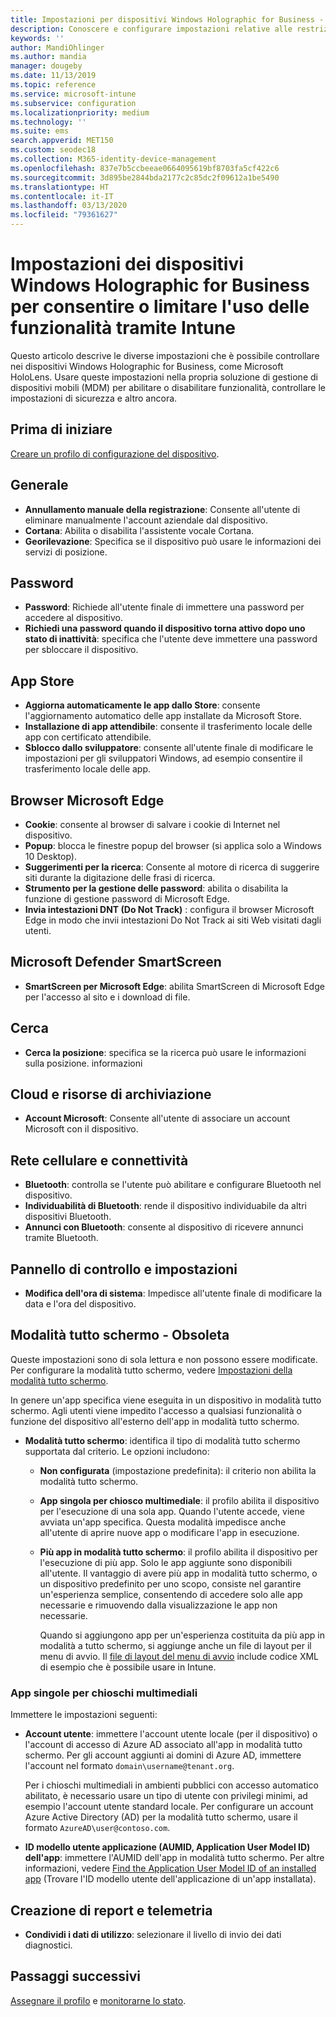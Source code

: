 ```yaml
---
title: Impostazioni per dispositivi Windows Holographic for Business - Microsoft Intune - Azure | Microsoft Docs
description: Conoscere e configurare impostazioni relative alle restrizioni dei dispositivi in Microsoft Intune per Windows Holographic for Business, tra cui annullamento della registrazione, georilevazione, password, installazione di app dall'App Store, cookie e popup in Microsoft Edge, Microsoft Defender, ricerca, cloud e archiviazione, connettività Bluetooth, orario di sistema e dati di utilizzo in Azure.
keywords: ''
author: MandiOhlinger
ms.author: mandia
manager: dougeby
ms.date: 11/13/2019
ms.topic: reference
ms.service: microsoft-intune
ms.subservice: configuration
ms.localizationpriority: medium
ms.technology: ''
ms.suite: ems
search.appverid: MET150
ms.custom: seodec18
ms.collection: M365-identity-device-management
ms.openlocfilehash: 837e7b5ccbeeae0664095619bf8703fa5cf422c6
ms.sourcegitcommit: 3d895be2844bda2177c2c85dc2f09612a1be5490
ms.translationtype: HT
ms.contentlocale: it-IT
ms.lasthandoff: 03/13/2020
ms.locfileid: "79361627"
---
```

# <a name="windows-holographic-for-business-device-settings-to-allow-or-restrict-features-using-intune"></a>Impostazioni dei dispositivi Windows Holographic for Business per consentire o limitare l'uso delle funzionalità tramite Intune



Questo articolo descrive le diverse impostazioni che è possibile controllare nei dispositivi Windows Holographic for Business, come Microsoft HoloLens. Usare queste impostazioni nella propria soluzione di gestione di dispositivi mobili (MDM) per abilitare o disabilitare funzionalità, controllare le impostazioni di sicurezza e altro ancora.

## <a name="before-you-begin"></a>Prima di iniziare

[Creare un profilo di configurazione del dispositivo](device-restrictions-configure.md#create-the-profile).

## <a name="general"></a>Generale

- **Annullamento manuale della registrazione**: Consente all'utente di eliminare manualmente l'account aziendale dal dispositivo.
- **Cortana**: Abilita o disabilita l'assistente vocale Cortana.
- **Georilevazione**: Specifica se il dispositivo può usare le informazioni dei servizi di posizione.

## <a name="password"></a>Password

- **Password**: Richiede all'utente finale di immettere una password per accedere al dispositivo.
- **Richiedi una password quando il dispositivo torna attivo dopo uno stato di inattività**: specifica che l'utente deve immettere una password per sbloccare il dispositivo.

## <a name="app-store"></a>App Store

- **Aggiorna automaticamente le app dallo Store**: consente l'aggiornamento automatico delle app installate da Microsoft Store.
- **Installazione di app attendibile**: consente il trasferimento locale delle app con certificato attendibile.
- **Sblocco dallo sviluppatore**: consente all'utente finale di modificare le impostazioni per gli sviluppatori Windows, ad esempio consentire il trasferimento locale delle app.

## <a name="microsoft-edge-browser"></a>Browser Microsoft Edge

- **Cookie**: consente al browser di salvare i cookie di Internet nel dispositivo.
- **Popup**: blocca le finestre popup del browser (si applica solo a Windows 10 Desktop).
- **Suggerimenti per la ricerca**: Consente al motore di ricerca di suggerire siti durante la digitazione delle frasi di ricerca.
- **Strumento per la gestione delle password**: abilita o disabilita la funzione di gestione password di Microsoft Edge.
- **Invia intestazioni DNT (Do Not Track)** : configura il browser Microsoft Edge in modo che invii intestazioni Do Not Track ai siti Web visitati dagli utenti.

## <a name="microsoft-defender-smart-screen"></a>Microsoft Defender SmartScreen

- **SmartScreen per Microsoft Edge**: abilita SmartScreen di Microsoft Edge per l'accesso al sito e i download di file.

## <a name="search"></a>Cerca

- **Cerca la posizione**: specifica se la ricerca può usare le informazioni sulla posizione. informazioni

## <a name="cloud-and-storage"></a>Cloud e risorse di archiviazione

- **Account Microsoft**: Consente all'utente di associare un account Microsoft con il dispositivo.

## <a name="cellular-and-connectivity"></a>Rete cellulare e connettività

- **Bluetooth**: controlla se l'utente può abilitare e configurare Bluetooth nel dispositivo.
- **Individuabilità di Bluetooth**: rende il dispositivo individuabile da altri dispositivi Bluetooth.
- **Annunci con Bluetooth**: consente al dispositivo di ricevere annunci tramite Bluetooth.

## <a name="control-panel-and-settings"></a>Pannello di controllo e impostazioni

- **Modifica dell'ora di sistema**: Impedisce all'utente finale di modificare la data e l'ora del dispositivo.

## <a name="kiosk---obsolete"></a>Modalità tutto schermo - Obsoleta

Queste impostazioni sono di sola lettura e non possono essere modificate. Per configurare la modalità tutto schermo, vedere [Impostazioni della modalità tutto schermo](kiosk-settings-holographic.md).

In genere un'app specifica viene eseguita in un dispositivo in modalità tutto schermo. Agli utenti viene impedito l'accesso a qualsiasi funzionalità o funzione del dispositivo all'esterno dell'app in modalità tutto schermo.

- **Modalità tutto schermo**: identifica il tipo di modalità tutto schermo supportata dal criterio. Le opzioni includono:

  - **Non configurata** (impostazione predefinita): il criterio non abilita la modalità tutto schermo. 
  - **App singola per chiosco multimediale**: il profilo abilita il dispositivo per l'esecuzione di una sola app. Quando l'utente accede, viene avviata un'app specifica. Questa modalità impedisce anche all'utente di aprire nuove app o modificare l'app in esecuzione.
  - **Più app in modalità tutto schermo**: il profilo abilita il dispositivo per l'esecuzione di più app. Solo le app aggiunte sono disponibili all'utente. Il vantaggio di avere più app in modalità tutto schermo, o un dispositivo predefinito per uno scopo, consiste nel garantire un'esperienza semplice, consentendo di accedere solo alle app necessarie e rimuovendo dalla visualizzazione le app non necessarie. 
  
    Quando si aggiungono app per un'esperienza costituita da più app in modalità a tutto schermo, si aggiunge anche un file di layout per il menu di avvio. Il [file di layout del menu di avvio](/hololens/hololens-kiosk#start-layout-file-for-mdm-intune-and-others) include codice XML di esempio che è possibile usare in Intune. 

### <a name="single-app-kiosks"></a>App singole per chioschi multimediali

Immettere le impostazioni seguenti:

- **Account utente**: immettere l'account utente locale (per il dispositivo) o l'account di accesso di Azure AD associato all'app in modalità tutto schermo. Per gli account aggiunti ai domini di Azure AD, immettere l'account nel formato `domain\username@tenant.org`. 

    Per i chioschi multimediali in ambienti pubblici con accesso automatico abilitato, è necessario usare un tipo di utente con privilegi minimi, ad esempio l'account utente standard locale. Per configurare un account Azure Active Directory (AD) per la modalità tutto schermo, usare il formato `AzureAD\user@contoso.com`.

- **ID modello utente applicazione (AUMID, Application User Model ID) dell'app**: immettere l'AUMID dell'app in modalità tutto schermo. Per altre informazioni, vedere [Find the Application User Model ID of an installed app](https://docs.microsoft.com/windows-hardware/customize/enterprise/find-the-application-user-model-id-of-an-installed-app) (Trovare l'ID modello utente dell'applicazione di un'app installata).

## <a name="reporting-and-telemetry"></a>Creazione di report e telemetria

- **Condividi i dati di utilizzo**: selezionare il livello di invio dei dati diagnostici.

## <a name="next-steps"></a>Passaggi successivi

[Assegnare il profilo](device-profile-assign.md) e [monitorarne lo stato](device-profile-monitor.md).
